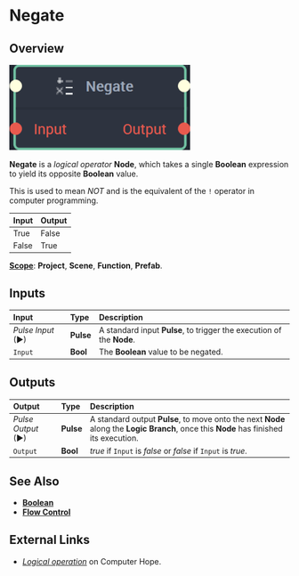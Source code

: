 # Negate

## Overview

![The Negate Node.](../../../.gitbook/assets/negatenode20241.png)

**Negate** is a _logical operator_ **Node**, which takes a single **Boolean** expression to yield its opposite **Boolean** value.

This is used to mean _NOT_ and is the equivalent of the `!` operator in computer programming.

| Input | Output |
| :--- | :--- |
| True | False |
| False | True |

[**Scope**](../../overview.md#scopes): **Project**, **Scene**, **Function**, **Prefab**.

## Inputs

| Input | Type | Description |
| :--- | :--- | :--- |
| _Pulse Input_ \(►\) | **Pulse** | A standard input **Pulse**, to trigger the execution of the **Node**. |
| `Input` | **Bool** | The **Boolean** value to be negated. |

## Outputs

| Output | Type | Description |
| :--- | :--- | :--- |
| _Pulse Output_ \(►\) | **Pulse** | A standard output **Pulse**, to move onto the next **Node** along the **Logic Branch**, once this **Node** has finished its execution. |
| `Output` | **Bool** | _true_ if `Input` is _false_ or _false_ if `Input` is _true_. |

## See Also

* [**Boolean**](./)
* [**Flow Control**](../../flow-control/)

## External Links

* [_Logical operation_](https://www.computerhope.com/jargon/l/logioper.htm) on Computer Hope.

